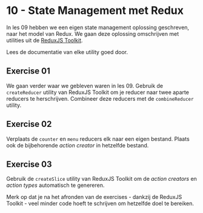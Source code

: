 # 10 - State Management met Redux

In les 09 hebben we een eigen state management oplossing geschreven, naar het model van Redux. We gaan deze oplossing omschrijven met utilities uit de [ReduxJS Toolkit](https://redux-toolkit.js.org/).

Lees de documentatie van elke utility goed door.

## Exercise 01

We gaan verder waar we gebleven waren in les 09. Gebruik de `createReducer` utility van ReduxJS Toolkit om je reducer naar twee aparte reducers te herschrijven. Combineer deze reducers met de `combineReducer` utility.

## Exercise 02

Verplaats de `counter` en `menu` reducers elk naar een eigen bestand. Plaats ook de bijbehorende _action creator_ in hetzelfde bestand.


## Exercise 03

Gebruik de `createSlice` utility van ReduxJS Toolkit om de _action creators_ en _action types_ automatisch te genereren.

Merk op dat je na het afronden van de exercises - dankzij de ReduxJS Toolkit - veel minder code hoeft te schrijven om hetzelfde doel te bereiken.
